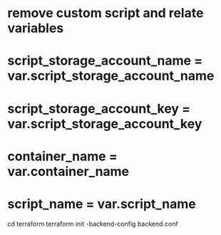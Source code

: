 # remove custom script and relate variables 
 # script_storage_account_name         = var.script_storage_account_name
  # script_storage_account_key          = var.script_storage_account_key
  # container_name                      = var.container_name
  # script_name                         = var.script_name

cd terraform
terraform init -backend-config backend.conf